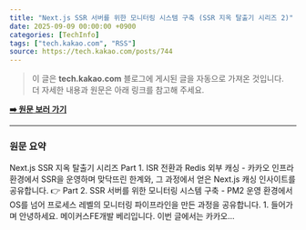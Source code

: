 ```yaml
---
title: "Next.js SSR 서버를 위한 모니터링 시스템 구축 (SSR 지옥 탈출기 시리즈 2)"
date: 2025-09-09 00:00:00 +0900
categories: [TechInfo]
tags: ["tech.kakao.com", "RSS"]
source: https://tech.kakao.com/posts/744
---
```

> 이 글은 **tech.kakao.com** 블로그에 게시된 글을 자동으로 가져온 것입니다. <br>
> 더 자세한 내용과 원문은 아래 링크를 참고해 주세요.

[**➡️ 원문 보러 가기**](https://tech.kakao.com/posts/744)

---

### 원문 요약
Next.js SSR 지옥 탈출기 시리즈  Part 1. ISR 전환과 Redis 외부 캐싱 - 카카오 인프라 환경에서 SSR을 운영하며 맞닥뜨린 한계와, 그 과정에서 얻은 Next.js 캐싱 인사이트를 공유합니다. 👉 Part 2. SSR 서버를 위한 모니터링 시스템 구축 - PM2 운영 환경에서 OS를 넘어 프로세스 레벨의 모니터링 파이프라인을 만든 과정을 공유합니다.   1. 들어가며 안녕하세요. 메이커스FE개발 베리입니다. 이번 글에서는 카카오...
